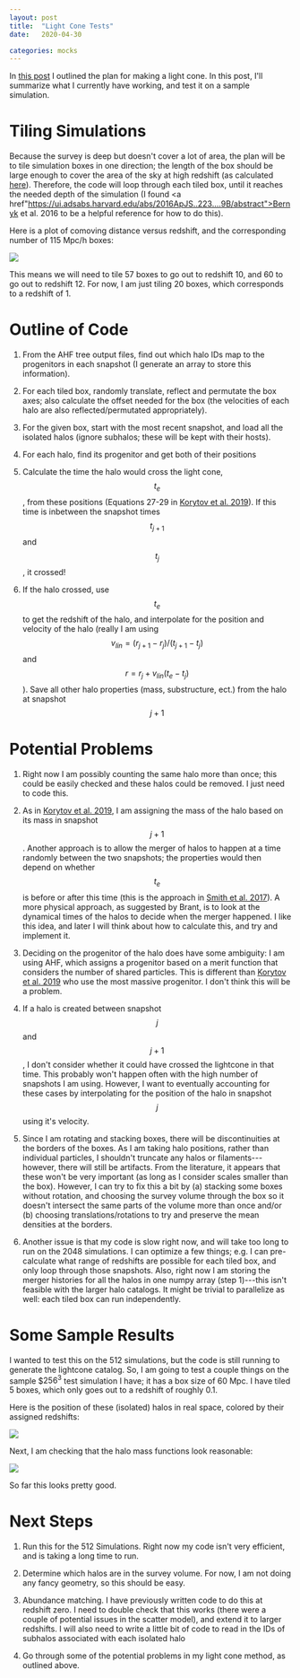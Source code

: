 ```yaml
---
layout: post
title:  "Light Cone Tests"
date:   2020-04-30

categories: mocks
---
```


In <a href="https://ndrakos.github.io/blog/mocks/Light_Cone_Overview/">this post</a> I outlined the plan for making a light cone. In this post, I'll summarize what I currently have working, and test it on a sample simulation.



# Tiling Simulations

Because the survey is deep but doesn't cover a lot of area, the plan will be to tile simulation boxes in one direction; the length of the box should be large enough to cover the area of the sky at high redshift (as calculated <a href="https://ndrakos.github.io/blog/mocks/Box_Size/">here</a>). Therefore, the code will loop through each tiled box, until it reaches the needed depth of the simulation (I found <a href"https://ui.adsabs.harvard.edu/abs/2016ApJS..223....9B/abstract">Bernyk et al. 2016<a> to be a helpful reference for how to do this).

Here is a plot of comoving distance versus redshift, and the corresponding number of 115 Mpc/h boxes:

<img src="{{ site.baseurl }}/assets/plots/ComovingDistance.png">


This means we will need to tile 57 boxes to go out to redshift 10, and 60 to go out to redshift 12. For now, I am just tiling 20 boxes, which corresponds to a redshift of 1.




# Outline of Code

1) From the AHF tree output files, find out which halo IDs map to the progenitors in each snapshot (I generate an array to store this information).

2) For each tiled box, randomly translate, reflect and permutate the box axes; also calculate the offset needed for the box (the velocities of each halo are also reflected/permutated appropriately).

3) For the given box, start with the most recent snapshot, and load all the isolated halos (ignore subhalos; these will be kept with their hosts).

4) For each halo, find its progenitor and get both of their positions

5) Calculate the time the halo would cross the light cone, $$t_e$$ , from these positions (Equations 27-29  in <a href="https://ui.adsabs.harvard.edu/abs/2019ApJS..245...26K/abstract">Korytov et al. 2019</a>). If this time is inbetween the snapshot times $$t_{j+1}$$ and $$t_j$$, it crossed!

6) If the halo crossed, use $$t_e$$ to get the redshift of the halo, and interpolate for the position and velocity of the halo (really I am using $$v_{lin}= (r_{j+1}-r_j)/(t_{j+1}-t_j)$$ and $$r = r_j + v_{lin}(t_e-t_j)$$). Save all other halo properties (mass, substructure, ect.) from the halo at snapshot $$j+1$$



# Potential Problems

1) Right now I am possibly counting the same halo more than once; this could be easily checked and these halos could be removed. I just need to code this.

2) As in <a href="https://ui.adsabs.harvard.edu/abs/2019ApJS..245...26K/abstract">Korytov et al. 2019</a>, I am assigning the mass of the halo based on its mass in snapshot $$j+1$$. Another approach is to allow the merger of halos to happen at a time randomly between the two snapshots; the properties would then depend on whether $$t_e$$ is before or after this time (this is the approach in <a href="https://ui.adsabs.harvard.edu/abs/2017MNRAS.470.4646S/abstract">Smith et al. 2017</a>). A more physical approach, as suggested by Brant, is to look at the dynamical times of the halos to decide when the merger happened. I like this idea, and later I will think about how to calculate this, and try and implement it.

3) Deciding on the progenitor of the halo does have some ambiguity: I am using AHF, which assigns a progenitor based on a merit function that considers the number of shared particles. This is different than <a href="https://ui.adsabs.harvard.edu/abs/2019ApJS..245...26K/abstract">Korytov et al. 2019</a> who use the most massive progenitor. I don't think this will be a problem.

4) If a halo is created between snapshot $$j$$ and $$j+1$$, I don't consider whether it could have crossed the lightcone in that time. This probably won't happen often with the high number of snapshots I am using. However, I want to eventually accounting for these cases by interpolating for the position of the halo in snapshot $$j$$ using it's velocity.

5) Since I am rotating and stacking boxes, there will be discontinuities at the borders of the boxes. As I am taking halo positions, rather than individual particles, I shouldn't truncate any halos or filaments---however, there will still be artifacts. From the literature, it appears that these won't be very important (as long as I consider scales smaller than the box). However, I can try to fix this a bit by (a) stacking some boxes without rotation, and choosing the survey volume through the box so it doesn't intersect the same parts of the volume more than once and/or (b) choosing translations/rotations to try and preserve the mean densities at the borders.

6) Another issue is that my code is slow right now, and will take too long to run on the 2048 simulations. I can optimize a few things; e.g. I can pre-calculate what range of redshifts are possible for each tiled box, and only loop through those snapshots. Also, right now I am storing the merger histories for all the halos in one numpy array (step 1)---this isn't feasible with the larger halo catalogs. It might be trivial to parallelize as well: each tiled box can run independently.


# Some Sample Results

I wanted to test this on the 512 simulations, but the code is still running to generate the lightcone catalog. So, I am going to test a couple things on the sample $$256^3$ test simulation I have; it has a box size of 60 Mpc. I have tiled 5 boxes, which only goes out to a redshift of roughly 0.1.

Here is the position of these (isolated) halos in real space, colored by their assigned redshifts:


<img src="{{ site.baseurl }}/assets/plots/Lightcone_xyz.png">


Next, I am checking that the halo mass functions look reasonable:

<img src="{{ site.baseurl }}/assets/plots/sperglightcone_HaloMassFunction.png">


So far this looks pretty good.

# Next Steps

1) Run this for the 512 Simulations. Right now my code isn't very efficient, and is taking a long time to run.

2) Determine which halos are in the survey volume. For now, I am not doing any fancy geometry, so this should be easy.

3) Abundance matching. I have previously written code to do this at redshift zero. I need to double check that this works (there were a couple of potential issues in the scatter model), and extend it to larger redshifts. I will also need to write a little bit of code to read in the IDs of subhalos associated with each isolated halo

4) Go through some of the potential problems in my light cone method, as outlined above.
